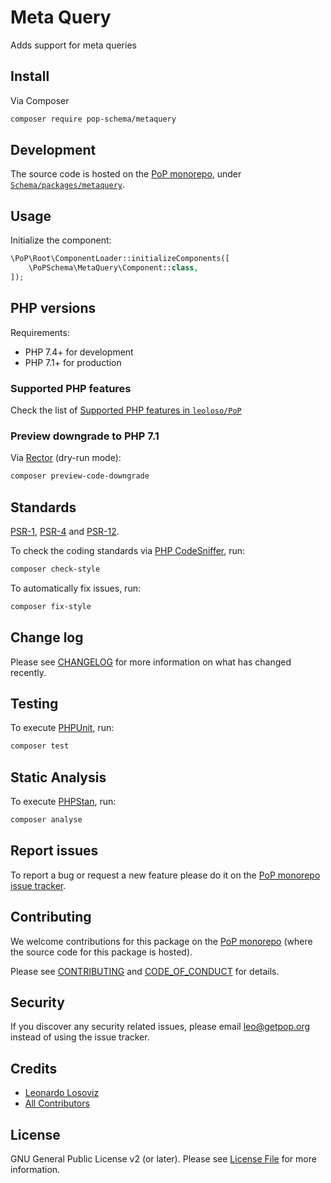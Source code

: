 # Meta Query

<!--
[![Build Status][ico-travis]][link-travis]
[![Quality Score][ico-code-quality]][link-code-quality]
[![Software License][ico-license]](LICENSE.md)
[![Latest Version on Packagist][ico-version]][link-packagist]
[![Coverage Status][ico-scrutinizer]][link-scrutinizer]
[![Total Downloads][ico-downloads]][link-downloads]
-->

Adds support for meta queries

## Install

Via Composer

``` bash
composer require pop-schema/metaquery
```

## Development

The source code is hosted on the [PoP monorepo](https://github.com/leoloso/PoP), under [`Schema/packages/metaquery`](https://github.com/leoloso/PoP/tree/master/layers/Schema/packages/metaquery).

## Usage

Initialize the component:

``` php
\PoP\Root\ComponentLoader::initializeComponents([
    \PoPSchema\MetaQuery\Component::class,
]);
```

## PHP versions

Requirements:

- PHP 7.4+ for development
- PHP 7.1+ for production

### Supported PHP features

Check the list of [Supported PHP features in `leoloso/PoP`](https://github.com/leoloso/PoP/#supported-php-features)

### Preview downgrade to PHP 7.1

Via [Rector](https://github.com/rectorphp/rector) (dry-run mode):

```bash
composer preview-code-downgrade
```

## Standards

[PSR-1](https://www.php-fig.org/psr/psr-1), [PSR-4](https://www.php-fig.org/psr/psr-4) and [PSR-12](https://www.php-fig.org/psr/psr-12).

To check the coding standards via [PHP CodeSniffer](https://github.com/squizlabs/PHP_CodeSniffer), run:

``` bash
composer check-style
```

To automatically fix issues, run:

``` bash
composer fix-style
```

## Change log

Please see [CHANGELOG](CHANGELOG.md) for more information on what has changed recently.

## Testing

To execute [PHPUnit](https://phpunit.de/), run:

``` bash
composer test
```

## Static Analysis

To execute [PHPStan](https://github.com/phpstan/phpstan), run:

``` bash
composer analyse
```

## Report issues

To report a bug or request a new feature please do it on the [PoP monorepo issue tracker](https://github.com/leoloso/PoP/issues).

## Contributing

We welcome contributions for this package on the [PoP monorepo](https://github.com/leoloso/PoP) (where the source code for this package is hosted).

Please see [CONTRIBUTING](CONTRIBUTING.md) and [CODE_OF_CONDUCT](CODE_OF_CONDUCT.md) for details.

## Security

If you discover any security related issues, please email leo@getpop.org instead of using the issue tracker.

## Credits

- [Leonardo Losoviz][link-author]
- [All Contributors][link-contributors]

## License

GNU General Public License v2 (or later). Please see [License File](LICENSE.md) for more information.

[ico-version]: https://img.shields.io/packagist/v/pop-schema/metaquery.svg?style=flat-square
[ico-license]: https://img.shields.io/badge/license-GPLv2-brightgreen.svg?style=flat-square
[ico-travis]: https://img.shields.io/travis/pop-schema/metaquery/master.svg?style=flat-square
[ico-scrutinizer]: https://img.shields.io/scrutinizer/coverage/g/pop-schema/metaquery.svg?style=flat-square
[ico-code-quality]: https://img.shields.io/scrutinizer/g/pop-schema/metaquery.svg?style=flat-square
[ico-downloads]: https://img.shields.io/packagist/dt/pop-schema/metaquery.svg?style=flat-square

[link-packagist]: https://packagist.org/packages/pop-schema/metaquery
[link-travis]: https://travis-ci.org/pop-schema/metaquery
[link-scrutinizer]: https://scrutinizer-ci.com/g/pop-schema/metaquery/code-structure
[link-code-quality]: https://scrutinizer-ci.com/g/pop-schema/metaquery
[link-downloads]: https://packagist.org/packages/pop-schema/metaquery
[link-author]: https://github.com/leoloso
[link-contributors]: ../../../../../../contributors
